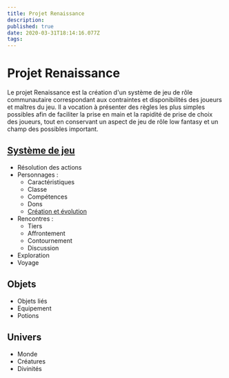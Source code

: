 ```yaml
---
title: Projet Renaissance
description: 
published: true
date: 2020-03-31T18:14:16.077Z
tags: 
---
```


# Projet Renaissance
Le projet Renaissance est la création d'un système de jeu de rôle communautaire correspondant aux contraintes et disponibilités des joueurs et maîtres du jeu. Il a vocation à présenter des règles les plus simples possibles afin de faciliter la prise en main et la rapidité de prise de choix des joueurs, tout en conservant un aspect de jeu de rôle low fantasy et un champ des possibles important.

## [Système de jeu](système-de-jeu)
* Résolution des actions
* Personnages : 
  * Caractéristiques
  * Classe
  * Compétences
  * Dons
  * [Création et évolution](système-de-jeu/points-progression)
* Rencontres :
  * Tiers
  * Affrontement
  * Contournement
  * Discussion
* Exploration
* Voyage

## Objets
* Objets liés
* Equipement
* Potions

## Univers
* Monde
* Créatures
* Divinités